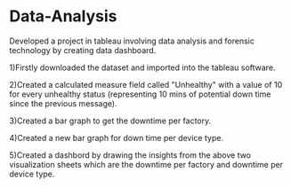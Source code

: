 # Data-Analysis
Developed a project in tableau involving data analysis and forensic technology by creating data dashboard.

1)Firstly downloaded the dataset and imported into the tableau software.

2)Created a calculated measure field called "Unhealthy" with a value of 10 for every unhealthy status (representing 10 mins of potential down time since the previous message).

3)Created a bar graph to get the downtime per factory.

4)Created a new bar graph for down time per device type.

5)Created a dashbord by drawing the insights from the above two visualization sheets which are the downtime per factory and downtime per device type.
